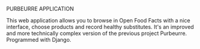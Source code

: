 PURBEURRE APPLICATION

This web application allows you to browse in Open Food Facts with a nice interface, choose products and record healthy substitutes.
It's an improved and more technically complex version of the previous project Purbeurre.
Programmed with Django.
